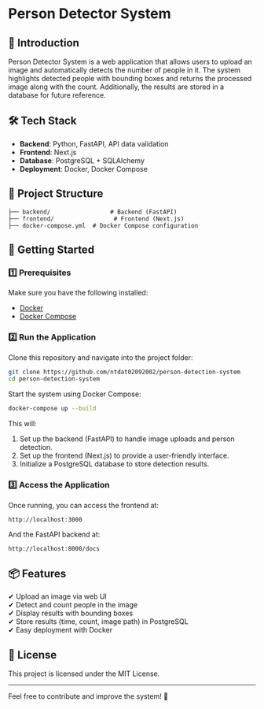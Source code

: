 # Person Detector System

## 📌 Introduction
Person Detector System is a web application that allows users to upload an image and automatically detects the number of people in it. The system highlights detected people with bounding boxes and returns the processed image along with the count. Additionally, the results are stored in a database for future reference.

## 🛠 Tech Stack
- **Backend**: Python, FastAPI, API data validation
- **Frontend**: Next.js
- **Database**: PostgreSQL + SQLAlchemy
- **Deployment**: Docker, Docker Compose

## 📂 Project Structure
```
├── backend/                 # Backend (FastAPI)
├── frontend/                 # Frontend (Next.js)
├── docker-compose.yml  # Docker Compose configuration
```

## 🚀 Getting Started
### 1️⃣ Prerequisites
Make sure you have the following installed:
- [Docker](https://docs.docker.com/get-docker/)
- [Docker Compose](https://docs.docker.com/compose/install/)

### 2️⃣ Run the Application
Clone this repository and navigate into the project folder:
```sh
git clone https://github.com/ntdat02092002/person-detection-system
cd person-detection-system
```

Start the system using Docker Compose:
```sh
docker-compose up --build
```

This will:
1. Set up the backend (FastAPI) to handle image uploads and person detection.
2. Set up the frontend (Next.js) to provide a user-friendly interface.
3. Initialize a PostgreSQL database to store detection results.

### 3️⃣ Access the Application
Once running, you can access the frontend at:
```
http://localhost:3000
```
And the FastAPI backend at:
```
http://localhost:8000/docs
```

## 📦 Features
✔ Upload an image via web UI  
✔ Detect and count people in the image  
✔ Display results with bounding boxes  
✔ Store results (time, count, image path) in PostgreSQL  
✔ Easy deployment with Docker  

## 📝 License
This project is licensed under the MIT License.

---

Feel free to contribute and improve the system! 🚀

